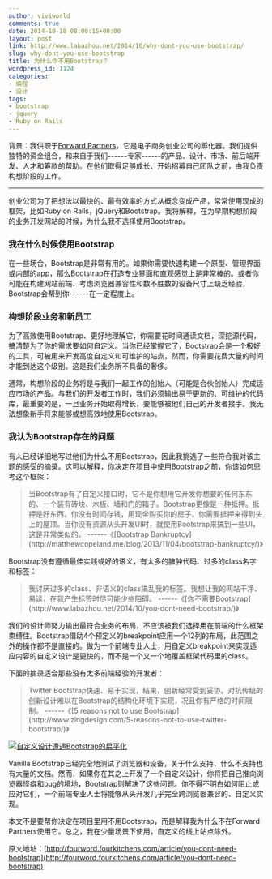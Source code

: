 ```yaml
---
author: viviworld
comments: true
date: 2014-10-18 08:00:15+00:00
layout: post
link: http://www.labazhou.net/2014/10/why-dont-you-use-bootstrap/
slug: why-dont-you-use-bootstrap
title: 为什么你不用Bootstrap？
wordpress_id: 1124
categories:
- 编程
- 设计
tags:
- bootstrap
- jquery
- Ruby on Rails
---
```


背景：我供职于[Forward Partners](http://www.forwardpartners.com/)，它是电子商务创业公司的孵化器。我们提供独特的资金组合，和来自于我们------专家------的产品、设计、市场、前后端开发、人才和筹款的帮助。在他们取得足够成长、开始招募自己团队之前，由我负责构想阶段的工作。

---------------

创业公司为了把想法以最快的、最有效率的方式从概念变成产品，常常使用现成的框架，比如Ruby on Rails，jQuery和Bootstrap。我将解释，在为早期构想阶段的业务开发网站的时候，为什么我不选择使用Bootstrap。


### 我在什么时候使用Bootstrap


在一些场合，Bootstrap是非常有用的。如果你需要快速构建一个原型、管理界面或内部的app，那么Bootstrap在打造专业界面和直观感觉上是非常棒的。或者你可能在构建网站前端、考虑浏览器兼容性和数不胜数的设备尺寸上缺乏经验，Bootstrap会帮到你------在一定程度上。


### 构想阶段业务和新员工


为了高效使用Bootstrap、更好地理解它，你需要花时间通读文档，深挖源代码，搞清楚为了你的需求要如何自定义。当你已经掌握它了，Bootstrap会是一个极好的工具，可被用来开发高度自定义和可维护的站点，然而，你需要花费大量的时间才能到达这个级别。这是我们业务所不具备的奢侈。

通常，构想阶段的业务将是与我们一起工作的创始人（可能是合伙创始人）完成适应市场的产品。与我们的开发者工作时，我们必须输出易于更新的、可维护的代码库，最重要的是，一旦业务开始取得增长，要能够被他们自己的开发者接手。我无法想象新手将来能够或想高效地使用Bootstrap。


### 我认为Bootstrap存在的问题


有人已经详细地写过他们为什么不用Bootstrap，因此我挑选了一些符合我对该主题的感受的摘录。这可以解释，你决定在项目中使用Bootstrap之前，你该如何思考这个框架：


<blockquote>当Bootstrap有了自定义接口时，它不是你想用它开发你想要的任何东东的、一个装有砖块、木板、墙和门的箱子。Bootstrap更像是一种抵押。抵押是好东西。你没有时间存钱，用现金购买你的房子。你需要抵押来得到头上的屋顶。当你没有资源从头开发UI时，就使用Bootstrap来搞到一些UI，这是非常类似的。
------《[Bootstrap Bankruptcy](http://matthewcopeland.me/blog/2013/11/04/bootstrap-bankruptcy/)》</blockquote>


Bootstrap没有遵循最佳实践或好的语义，有太多的臃肿代码、过多的class名字和标签：


<blockquote>我讨厌过多的class、非语义的class搞乱我的标签。我想让我的网站干净、易读，在我产生标签时尽可能少些阻碍。
------《[你不需要Bootstrap](http://www.labazhou.net/2014/10/you-dont-need-bootstrap/)》</blockquote>


我们的设计师努力输出最符合业务的布局，不应该被我们选择用在前端的什么框架束缚住。Bootstrap借助4个预定义的breakpoint应用一个12列的布局，此范围之外的操作都不是直接的。做为一个前端专业人士，用自定义breakpoint来实现适应内容的自定义设计是更快的，而不是一个又一个地覆盖框架代码里的class。

下面的摘录适合那些没有太多前端经验的开发者：


<blockquote>Twitter Bootstrap快速、易于实现，结果，创新经常受到妥协。对抗传统的创新设计难以在Bootstrap的结构化环境下实现，况且你有严格的时间限制。
------《[5 reasons not to use Bootstrap](http://www.zingdesign.com/5-reasons-not-to-use-twitter-bootstrap/)》</blockquote>


[![自定义设计遭遇Bootstrap的扁平化](http://www.labazhou.net/wp-content/uploads/2014/10/custom-design-bootstrap.jpg)](http://www.labazhou.net/wp-content/uploads/2014/10/custom-design-bootstrap.jpg)

Vanilla Bootstrap已经完全地测试了浏览器和设备，关于什么支持、什么不支持也有大量的文档。然而，如果你在其之上开发了一个自定义设计，你将把自己推向浏览器怪癖和bug的境地，Bootstrap则解决了这些问题。你不得不明白如何阻止或应对它们，一个前端专业人士将能够从头开发几乎完全跨浏览器兼容的、自定义实现。

本文不是要帮你决定在项目里用不用Bootstrap，而是解释我为什么不在Forward Partners使用它。总之，我在少量场景下使用，自定义的线上站点除外。

原文地址：[http://fourword.fourkitchens.com/article/you-dont-need-bootstrap](http://fourword.fourkitchens.com/article/you-dont-need-bootstrap)
